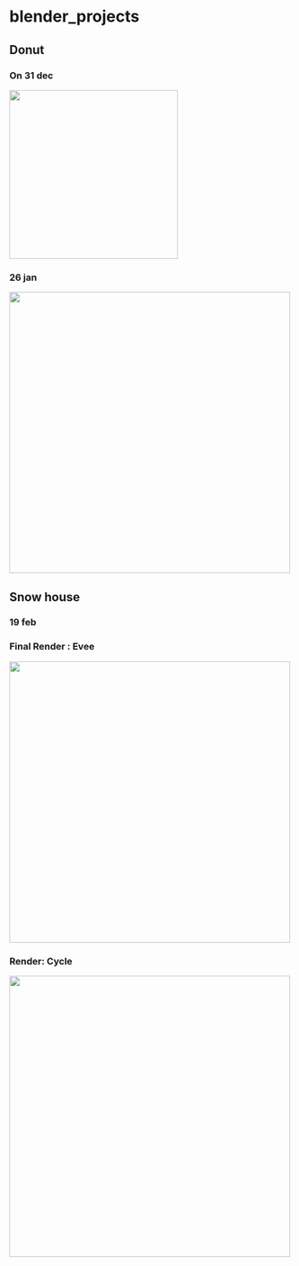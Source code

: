 # blender_projects

## Donut

### On 31 dec
<img src="https://user-images.githubusercontent.com/76255199/210178825-a1d2bcaa-64a4-4938-acbe-63e0271dd7b1.png" height=300>

### 26 jan
<img src="https://user-images.githubusercontent.com/76255199/214999118-a445f97b-2723-4701-861d-50d1b5bcc097.png" height=500>

## Snow house

### 19 feb

###  Final Render : Evee
<img src="https://user-images.githubusercontent.com/76255199/220159400-c125b32a-2bb3-4e1e-b16a-51645a3e1ff5.png" height=500>

### Render: Cycle
<img src="https://user-images.githubusercontent.com/76255199/220159524-5dec4dbd-d43d-4884-9ccd-a721f3021867.png" height=500>

